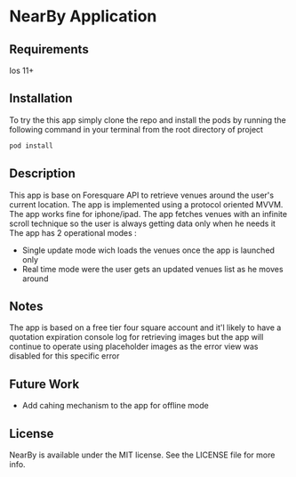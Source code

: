 # NearBy Application

## Requirements
Ios 11+

## Installation

To try the this app simply clone the repo and install the pods by running the following command in your terminal from the root directory of project

```ruby
pod install
```
## Description
This app is base on Foresquare API to retrieve venues around the user's current location.
The app is implemented using a protocol oriented MVVM.
The app works fine for iphone/ipad.
The app fetches venues with an infinite scroll technique so the user is always getting data only when he needs it
The app has 2 operational modes :
- Single update mode wich loads the venues once the app is launched only
- Real time mode were the user gets an updated venues list as he moves around

## Notes
The app is based on a free tier four square account and it'l likely to have a quotation expiration console log for retrieving images but the app will continue to operate using placeholder images as the error view was disabled for this specific error 

## Future Work
- Add cahing mechanism to the app for offline mode

## License
NearBy is available under the MIT license. See the LICENSE file for more info.

